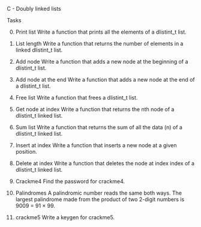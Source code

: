 C - Doubly linked lists

Tasks

0. Print list
Write a function that prints all the elements of a dlistint_t list.

1. List length
Write a function that returns the number of elements in a linked dlistint_t list.

2. Add node
Write a function that adds a new node at the beginning of a dlistint_t list.

3. Add node at the end
Write a function that adds a new node at the end of a dlistint_t list.

4. Free list
Write a function that frees a dlistint_t list.

5. Get node at index
Write a function that returns the nth node of a dlistint_t linked list.

6. Sum list
Write a function that returns the sum of all the data (n) of a dlistint_t linked list.

7. Insert at index
Write a function that inserts a new node at a given position.

8. Delete at index
Write a function that deletes the node at index index of a dlistint_t linked list.

9. Crackme4
Find the password for crackme4.

10. Palindromes
A palindromic number reads the same both ways. The largest palindrome made from the product of two 2-digit numbers is 9009 = 91 × 99.

11. crackme5
Write a keygen for crackme5.
